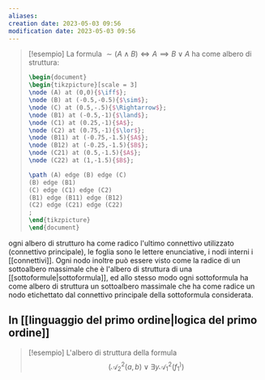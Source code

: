 ```yaml
---
aliases: 
creation date: 2023-05-03 09:56
modification date: 2023-05-03 09:56
---
```


>[!esempio]
>La formula $\sim (A \land B) \iff A \implies B \lor A$ ha come albero di struttura:
>
>```tikz
>\begin{document}
>\begin{tikzpicture}[scale = 3]
> \node (A) at (0,0){$\iff$};
> \node (B) at (-0.5,-0.5){$\sim$};
> \node (C) at (0.5,-.5){$\Rightarrow$};
> \node (B1) at (-0.5,-1){$\land$};
> \node (C1) at (0.25,-1){$A$};
> \node (C2) at (0.75,-1){$\lor$};
> \node (B11) at (-0.75,-1.5){$A$};
> \node (B12) at (-0.25,-1.5){$B$};
> \node (C21) at (0.5,-1.5){$A$};
> \node (C22) at (1,-1.5){$B$};
>
>\path (A) edge (B) edge (C)
> (B) edge (B1)
> (C) edge (C1) edge (C2)
> (B1) edge (B11) edge (B12)
> (C2) edge (C21) edge (C22)
> ;
>\end{tikzpicture}
>\end{document}
>```

ogni albero di strutturo ha come radico l'ultimo connettivo utilizzato (connettivo principale), le foglia sono le lettere enunciative, i nodi interni i [[connettivi]].
Ogni nodo inoltre può essere visto come la radice di un sottoalbero massimale che è l'albero di struttura di una [[sottoformule|sottoformula]], ed allo stesso modo ogni sottoformula ha come albero di struttura un sottoalbero massimale che ha come radice un nodo etichettato dal connettivo principale della sottoformula considerata.


## In [[linguaggio del primo ordine|logica del primo ordine]]
>[!esempio]
>L'albero di struttura della formula
>$$ (\mathcal{A}_{2}^2(a,b)\lor \exists y \mathcal{A}_{1}^2(f_{1}^)) $$